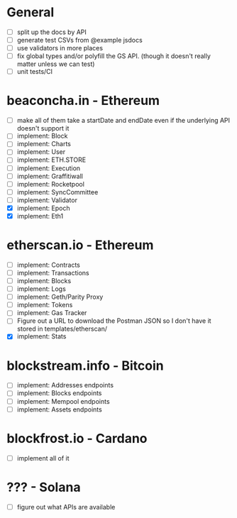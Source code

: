 # General
- [ ] split up the docs by API
- [ ] generate test CSVs from @example jsdocs
- [ ] use validators in more places
- [ ] fix global types and/or polyfill the GS API.  (though it doesn't really matter unless we can test)
- [ ] unit tests/CI

# beaconcha.in - Ethereum
- [ ] make all of them take a startDate and endDate even if the underlying API doesn't support it
- [ ] implement: Block
- [ ] implement: Charts
- [ ] implement: User
- [ ] implement: ETH.STORE
- [ ] implement: Execution
- [ ] implement: Graffitiwall
- [ ] implement: Rocketpool
- [ ] implement: SyncCommittee
- [ ] implement: Validator
- [x] implement: Epoch
- [x] implement: Eth1

# etherscan.io - Ethereum
- [ ] implement: Contracts
- [ ] implement: Transactions
- [ ] implement: Blocks
- [ ] implement: Logs
- [ ] implement: Geth/Parity Proxy
- [ ] implement: Tokens
- [ ] implement: Gas Tracker
- [ ] Figure out a URL to download the Postman JSON so I don't have it stored in templates/etherscan/
- [x] implement: Stats

# blockstream.info - Bitcoin
- [ ] implement: Addresses endpoints
- [ ] implement: Blocks endpoints
- [ ] implement: Mempool endpoints
- [ ] implement: Assets endpoints

# blockfrost.io - Cardano
- [ ] implement all of it 

# ??? - Solana
- [ ] figure out what APIs are available
